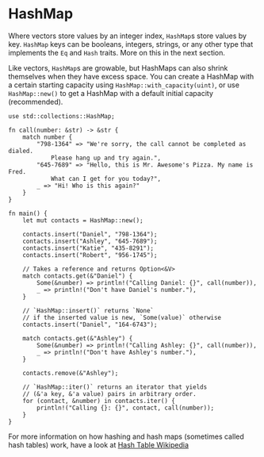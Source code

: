 # HashMap

Where vectors store values by an integer index, `HashMap`s store values by key. 
`HashMap` keys can be booleans, integers, strings, 
or any other type that implements the `Eq` and `Hash` traits. 
More on this in the next section.

Like vectors, `HashMap`s are growable, but HashMaps can also shrink themselves 
when they have excess space. 
You can create a HashMap with a certain starting capacity using 
`HashMap::with_capacity(uint)`, or use `HashMap::new()` to get a HashMap 
with a default initial capacity (recommended).

```rust,editable
use std::collections::HashMap;

fn call(number: &str) -> &str {
    match number {
        "798-1364" => "We're sorry, the call cannot be completed as dialed. 
            Please hang up and try again.",
        "645-7689" => "Hello, this is Mr. Awesome's Pizza. My name is Fred.
            What can I get for you today?",
        _ => "Hi! Who is this again?"
    }
}

fn main() { 
    let mut contacts = HashMap::new();

    contacts.insert("Daniel", "798-1364");
    contacts.insert("Ashley", "645-7689");
    contacts.insert("Katie", "435-8291");
    contacts.insert("Robert", "956-1745");

    // Takes a reference and returns Option<&V>
    match contacts.get(&"Daniel") {
        Some(&number) => println!("Calling Daniel: {}", call(number)),
        _ => println!("Don't have Daniel's number."),
    }

    // `HashMap::insert()` returns `None`
    // if the inserted value is new, `Some(value)` otherwise
    contacts.insert("Daniel", "164-6743");

    match contacts.get(&"Ashley") {
        Some(&number) => println!("Calling Ashley: {}", call(number)),
        _ => println!("Don't have Ashley's number."),
    }

    contacts.remove(&"Ashley"); 

    // `HashMap::iter()` returns an iterator that yields 
    // (&'a key, &'a value) pairs in arbitrary order.
    for (contact, &number) in contacts.iter() {
        println!("Calling {}: {}", contact, call(number)); 
    }
}
```

For more information on how hashing and hash maps 
(sometimes called hash tables) work, have a look at 
[Hash Table Wikipedia][wiki-hash]

[wiki-hash]: https://en.wikipedia.org/wiki/Hash_table
